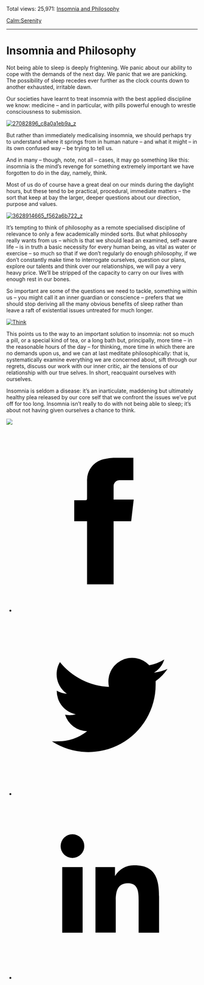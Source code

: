 Total views: 25,971: [Insomnia and Philosophy](https://www.theschooloflife.com/thebookoflife/philosophy-and-insomnia/)

[Calm:](https://www.theschooloflife.com/thebookoflife/category/calm/)[Serenity](https://www.theschooloflife.com/thebookoflife/category/calm/serenity/)

* * *

# Insomnia and Philosophy
<style>
						.alignnone {
  display: block;
  margin-left: auto;
  margin-right: auto;
  align: center:
}

.addtoany_share_save_container {
display:none;
}

.wp-block-image {
		display: block;
  margin-left: auto;
  margin-right: auto;
  width: 50%;
}

.aligncenter {
display: block;
  margin-left: auto;
  margin-right: auto;
  align: center:
}

@media only screen and (max-width: 500px) {
  .wp-block-image {
		display: block;
  margin-left: auto;
  margin-right: auto;
  width: 100%;
} }

h1 {max-width: 600px !important;
}
.s18-single-post .content-area .site-main article .post-cat-header-display + .old-wrapper p {
    font-size: 1.200em
}
						</style>

Not being able to sleep is deeply frightening. We panic about our ability to cope with the demands of the next day. We panic that we are panicking. The possibility of sleep recedes ever further as the clock counts down to another exhausted, irritable dawn.

Our societies have learnt to treat insomnia with the best applied discipline we know: medicine – and in particular, with pills powerful enough to wrestle consciousness to submission.

[![27082896_c8a0a1eb9a_z](https://www.theschooloflife.com/thebookoflife/wp-content/uploads/2016/02/27082896_c8a0a1eb9a_z.jpg)](http://www.thebookoflife.org/wp-content/uploads/2016/02/27082896_c8a0a1eb9a_z.jpg)

But rather than immediately medicalising insomnia, we should perhaps try to understand where it springs from in human nature – and what it might – in its own confused way – be trying to tell us.

And in many – though, note, not all – cases, it may go something like this: insomnia is the mind’s revenge for something extremely important we have forgotten to do in the day, namely, think.

Most of us do of course have a great deal on our minds during the daylight hours, but these tend to be practical, procedural, immediate matters – the sort that keep at bay the larger, deeper questions about our direction, purpose and values.

[![3628914665_f562a6b722_z](https://www.theschooloflife.com/thebookoflife/wp-content/uploads/2016/02/3628914665_f562a6b722_z.jpg)](http://www.thebookoflife.org/wp-content/uploads/2016/02/3628914665_f562a6b722_z.jpg)

It’s tempting to think of philosophy as a remote specialised discipline of relevance to only a few academically minded sorts. But what philosophy really wants from us – which is that we should lead an examined, self-aware life – is in truth a basic necessity for every human being, as vital as water or exercise – so much so that if we don’t regularly do enough philosophy, if we don’t constantly make time to interrogate ourselves, question our plans, explore our talents and think over our relationships, we will pay a very heavy price. We’ll be stripped of the capacity to carry on our lives with enough rest in our bones.

So important are some of the questions we need to tackle, something within us – you might call it an inner guardian or conscience – prefers that we should stop deriving all the many obvious benefits of sleep rather than leave a raft of existential issues untreated for much longer.

[![Think](https://www.theschooloflife.com/thebookoflife/wp-content/uploads/2016/02/3551487811_111e34096b_o.jpg)](http://www.thebookoflife.org/wp-content/uploads/2016/02/3551487811_111e34096b_o.jpg)

This points us to the way to an important solution to insomnia: not so much a pill, or a special kind of tea, or a long bath but, principally, more time – in the reasonable hours of the day – for thinking, more time in which there are no demands upon us, and we can at last meditate philosophically: that is, systematically examine everything we are concerned about, sift through our regrets, discuss our work with our inner critic, air the tensions of our relationship with our true selves. In short, reacquaint ourselves with ourselves.

Insomnia is seldom a disease: it’s an inarticulate, maddening but ultimately healthy plea released by our core self that we confront the issues we’ve put off for too long. Insomnia isn’t really to do with not being able to sleep; it’s about not having given ourselves a chance to think.

[![](https://img.youtube.com/vi/N3zqpAleU5g/0.jpg)](https://www.youtube.com/embed/N3zqpAleU5g '')
<style>
    .iframe-class { display: block !important; }
</style>

- [<svg xmlns="http://www.w3.org/2000/svg" viewbox="0 0 26 26"><title>Facebook</title>
                    <g>
                        <path d="M8.38,10H9.92c.2,0,.29,0,.29-.28,0-.82,0-1.64,0-2.46a3.05,3.05,0,0,1,2.57-3.15A7.22,7.22,0,0,1,14,3.95c.86,0,1.71,0,2.57,0h.25v3.2h-2A.85.85,0,0,0,14,8c0,.62,0,1.24,0,1.91h2.87L16.51,13H14v9H10.21V13H8.38Z"></path>
                    </g>
                </svg>](http://www.facebook.com/sharer/sharer.php?u=https://www.theschooloflife.com/thebookoflife/philosophy-and-insomnia/)
- [<svg xmlns="http://www.w3.org/2000/svg" viewbox="0 0 26 26"><title>Twitter</title>
                    <path d="M21.69,7.9a6.75,6.75,0,0,1-1.94.53,3.39,3.39,0,0,0,1.48-1.87,6.76,6.76,0,0,1-2.14.82,3.38,3.38,0,0,0-5.75,3.08,9.59,9.59,0,0,1-7-3.53,3.38,3.38,0,0,0,1,4.51A3.36,3.36,0,0,1,5.89,11v0A3.38,3.38,0,0,0,8.6,14.37a3.39,3.39,0,0,1-1.53.06,3.38,3.38,0,0,0,3.15,2.35A6.78,6.78,0,0,1,6,18.22a6.87,6.87,0,0,1-.81,0A9.6,9.6,0,0,0,20,10.08q0-.22,0-.44A6.86,6.86,0,0,0,21.69,7.9Z"></path>
                </svg>](http://twitter.com/share?url=https://www.theschooloflife.com/thebookoflife/philosophy-and-insomnia/&text=&via=theschooloflife)
- [<svg xmlns="http://www.w3.org/2000/svg" viewbox="0 0 26 26"><title>LinkedIn</title>
<path class="cls-2" d="M6.67,10H9.58v9.36H6.67ZM8.13,5.32A1.69,1.69,0,1,1,6.44,7,1.69,1.69,0,0,1,8.13,5.32"></path><path class="cls-2" d="M11.41,10H14.2v1.28h0A3.06,3.06,0,0,1,17,9.75c2.95,0,3.49,1.94,3.49,4.46v5.14H17.57V14.79c0-1.09,0-2.48-1.51-2.48s-1.75,1.18-1.75,2.4v4.63H11.41Z"></path></svg>](https://www.linkedin.com/shareArticle?mini=true&url=https://www.theschooloflife.com/thebookoflife/philosophy-and-insomnia/)
